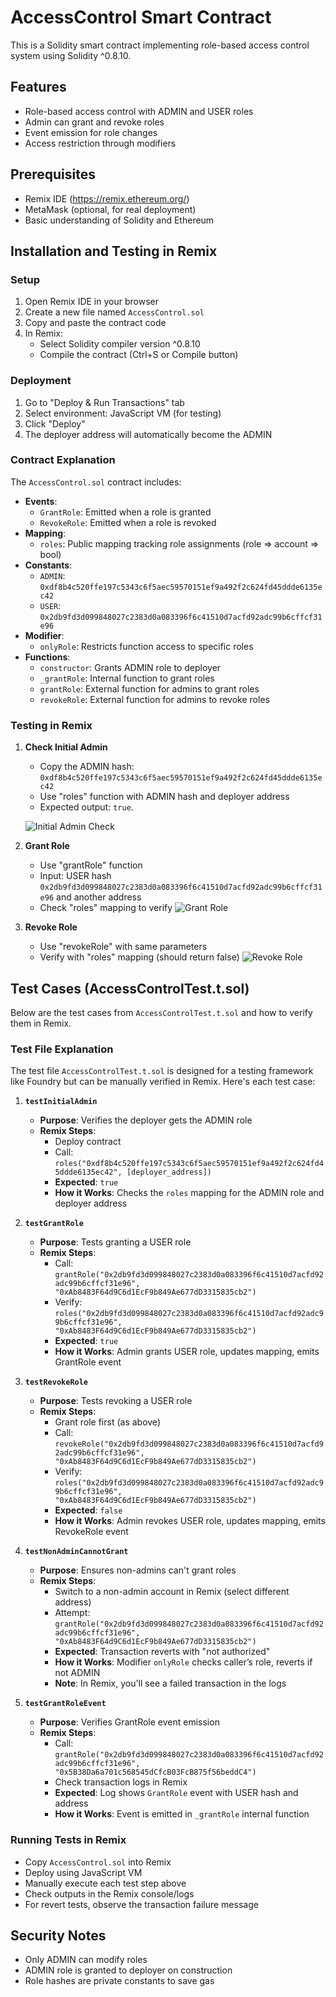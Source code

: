 # AccessControl Smart Contract

This is a Solidity smart contract implementing role-based access control system using Solidity ^0.8.10.

## Features
- Role-based access control with ADMIN and USER roles
- Admin can grant and revoke roles
- Event emission for role changes
- Access restriction through modifiers

## Prerequisites
- Remix IDE (https://remix.ethereum.org/)
- MetaMask (optional, for real deployment)
- Basic understanding of Solidity and Ethereum

## Installation and Testing in Remix

### Setup
1. Open Remix IDE in your browser
2. Create a new file named `AccessControl.sol`
3. Copy and paste the contract code
4. In Remix:
   - Select Solidity compiler version ^0.8.10
   - Compile the contract (Ctrl+S or Compile button)

### Deployment
1. Go to "Deploy & Run Transactions" tab
2. Select environment: JavaScript VM (for testing)
3. Click "Deploy"
4. The deployer address will automatically become the ADMIN

### Contract Explanation
The `AccessControl.sol` contract includes:
- **Events**: 
  - `GrantRole`: Emitted when a role is granted
  - `RevokeRole`: Emitted when a role is revoked
- **Mapping**: 
  - `roles`: Public mapping tracking role assignments (role => account => bool)
- **Constants**: 
  - `ADMIN`: `0xdf8b4c520ffe197c5343c6f5aec59570151ef9a492f2c624fd45ddde6135ec42`
  - `USER`: `0x2db9fd3d099848027c2383d0a083396f6c41510d7acfd92adc99b6cffcf31e96`
- **Modifier**: 
  - `onlyRole`: Restricts function access to specific roles
- **Functions**:
  - `constructor`: Grants ADMIN role to deployer
  - `_grantRole`: Internal function to grant roles
  - `grantRole`: External function for admins to grant roles
  - `revokeRole`: External function for admins to revoke roles

### Testing in Remix
1. **Check Initial Admin**
   - Copy the ADMIN hash: `0xdf8b4c520ffe197c5343c6f5aec59570151ef9a492f2c624fd45ddde6135ec42`
   - Use "roles" function with ADMIN hash and deployer address
   - Expected output: `true`.
     
   ![Initial Admin Check](./public-admin-user.png)

2. **Grant Role**
   - Use "grantRole" function
   - Input: USER hash `0x2db9fd3d099848027c2383d0a083396f6c41510d7acfd92adc99b6cffcf31e96` and another address
   - Check "roles" mapping to verify
   ![Grant Role](./grant-role.png)

3. **Revoke Role**
   - Use "revokeRole" with same parameters
   - Verify with "roles" mapping (should return false)
   ![Revoke Role](./revoke-role.png)

## Test Cases (AccessControlTest.t.sol)
Below are the test cases from `AccessControlTest.t.sol` and how to verify them in Remix.

### Test File Explanation
The test file `AccessControlTest.t.sol` is designed for a testing framework like Foundry but can be manually verified in Remix. Here's each test case:

1. **`testInitialAdmin`**
   - **Purpose**: Verifies the deployer gets the ADMIN role
   - **Remix Steps**:
     - Deploy contract
     - Call: `roles("0xdf8b4c520ffe197c5343c6f5aec59570151ef9a492f2c624fd45ddde6135ec42", [deployer_address])`
     - **Expected**: `true`
     - **How it Works**: Checks the `roles` mapping for the ADMIN role and deployer address

2. **`testGrantRole`**
   - **Purpose**: Tests granting a USER role
   - **Remix Steps**:
     - Call: `grantRole("0x2db9fd3d099848027c2383d0a083396f6c41510d7acfd92adc99b6cffcf31e96", "0xAb8483F64d9C6d1EcF9b849Ae677dD3315835cb2")`
     - Verify: `roles("0x2db9fd3d099848027c2383d0a083396f6c41510d7acfd92adc99b6cffcf31e96", "0xAb8483F64d9C6d1EcF9b849Ae677dD3315835cb2")`
     - **Expected**: `true`
     - **How it Works**: Admin grants USER role, updates mapping, emits GrantRole event

3. **`testRevokeRole`**
   - **Purpose**: Tests revoking a USER role
   - **Remix Steps**:
     - Grant role first (as above)
     - Call: `revokeRole("0x2db9fd3d099848027c2383d0a083396f6c41510d7acfd92adc99b6cffcf31e96", "0xAb8483F64d9C6d1EcF9b849Ae677dD3315835cb2")`
     - Verify: `roles("0x2db9fd3d099848027c2383d0a083396f6c41510d7acfd92adc99b6cffcf31e96", "0xAb8483F64d9C6d1EcF9b849Ae677dD3315835cb2")`
     - **Expected**: `false`
     - **How it Works**: Admin revokes USER role, updates mapping, emits RevokeRole event

4. **`testNonAdminCannotGrant`**
   - **Purpose**: Ensures non-admins can't grant roles
   - **Remix Steps**:
     - Switch to a non-admin account in Remix (select different address)
     - Attempt: `grantRole("0x2db9fd3d099848027c2383d0a083396f6c41510d7acfd92adc99b6cffcf31e96", "0xAb8483F64d9C6d1EcF9b849Ae677dD3315835cb2")`
     - **Expected**: Transaction reverts with "not authorized"
     - **How it Works**: Modifier `onlyRole` checks caller’s role, reverts if not ADMIN
     - **Note**: In Remix, you'll see a failed transaction in the logs

5. **`testGrantRoleEvent`**
   - **Purpose**: Verifies GrantRole event emission
   - **Remix Steps**:
     - Call: `grantRole("0x2db9fd3d099848027c2383d0a083396f6c41510d7acfd92adc99b6cffcf31e96", "0x5B38Da6a701c568545dCfcB03FcB875f56beddC4")`
     - Check transaction logs in Remix
     - **Expected**: Log shows `GrantRole` event with USER hash and address
     - **How it Works**: Event is emitted in `_grantRole` internal function

### Running Tests in Remix
- Copy `AccessControl.sol` into Remix
- Deploy using JavaScript VM
- Manually execute each test step above
- Check outputs in the Remix console/logs
- For revert tests, observe the transaction failure message

## Security Notes
- Only ADMIN can modify roles
- ADMIN role is granted to deployer on construction
- Role hashes are private constants to save gas

